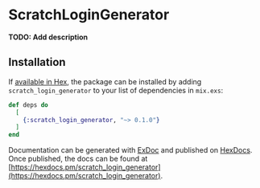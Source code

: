 # ScratchLoginGenerator

**TODO: Add description**

## Installation

If [available in Hex](https://hex.pm/docs/publish), the package can be installed
by adding `scratch_login_generator` to your list of dependencies in `mix.exs`:

```elixir
def deps do
  [
    {:scratch_login_generator, "~> 0.1.0"}
  ]
end
```

Documentation can be generated with [ExDoc](https://github.com/elixir-lang/ex_doc)
and published on [HexDocs](https://hexdocs.pm). Once published, the docs can
be found at [https://hexdocs.pm/scratch_login_generator](https://hexdocs.pm/scratch_login_generator).

